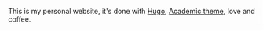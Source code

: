 This is my personal website, it's done with [Hugo](https://gohugo.io/), [Academic theme](https://sourcethemes.com/academic), love and coffee.
